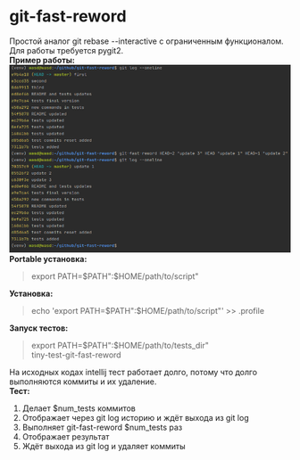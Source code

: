# git-fast-reword
Простой аналог git rebase --interactive с ограниченным функционалом. 
Для работы требуется pygit2.  
**Пример работы:**  
![](img/example.png)  
**Portable установка:**  
> export PATH=$PATH":$HOME/path/to/script"  

**Установка:**  
> echo 'export PATH=$PATH":$HOME/path/to/script"' >> .profile  

**Запуск тестов:**
> export PATH=$PATH":$HOME/path/to/tests_dir"  
> tiny-test-git-fast-reword  

На исходных кодах intellij тест работает долго, 
потому что долго выполняются коммиты и их удаление.  
**Тест:**
1) Делает $num_tests коммитов
2) Отображает через git log историю и ждёт выхода из git log
3) Выполняет git-fast-reword $num_tests раз
4) Отображает результат
5) Ждёт выхода из git log и удаляет коммиты
